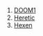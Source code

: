 1. [DOOM1](https://dogesploitdev.github.io/chocodoom_wasm/doom1-wasm/index.html)
2. [Heretic](https://dogesploitdev.github.io/chocodoom_wasm/heretic-wasm/index.html)
3. [Hexen](https://dogesploitdev.github.io/chocodoom_wasm/hexen-wasm/index.html)
